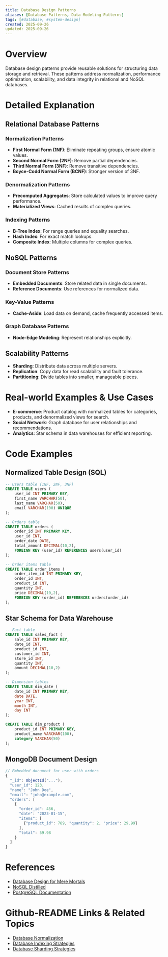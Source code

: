 ```yaml
---
title: Database Design Patterns
aliases: [Database Patterns, Data Modeling Patterns]
tags: [#database, #system-design]
created: 2025-09-26
updated: 2025-09-26
---
```


# Overview

Database design patterns provide reusable solutions for structuring data storage and retrieval. These patterns address normalization, performance optimization, scalability, and data integrity in relational and NoSQL databases.

# Detailed Explanation

## Relational Database Patterns

### Normalization Patterns
- **First Normal Form (1NF)**: Eliminate repeating groups, ensure atomic values.
- **Second Normal Form (2NF)**: Remove partial dependencies.
- **Third Normal Form (3NF)**: Remove transitive dependencies.
- **Boyce-Codd Normal Form (BCNF)**: Stronger version of 3NF.

### Denormalization Patterns
- **Precomputed Aggregates**: Store calculated values to improve query performance.
- **Materialized Views**: Cached results of complex queries.

### Indexing Patterns
- **B-Tree Index**: For range queries and equality searches.
- **Hash Index**: For exact match lookups.
- **Composite Index**: Multiple columns for complex queries.

## NoSQL Patterns

### Document Store Patterns
- **Embedded Documents**: Store related data in single documents.
- **Reference Documents**: Use references for normalized data.

### Key-Value Patterns
- **Cache-Aside**: Load data on demand, cache frequently accessed items.

### Graph Database Patterns
- **Node-Edge Modeling**: Represent relationships explicitly.

## Scalability Patterns
- **Sharding**: Distribute data across multiple servers.
- **Replication**: Copy data for read scalability and fault tolerance.
- **Partitioning**: Divide tables into smaller, manageable pieces.

# Real-world Examples & Use Cases

- **E-commerce**: Product catalog with normalized tables for categories, products, and denormalized views for search.
- **Social Network**: Graph database for user relationships and recommendations.
- **Analytics**: Star schema in data warehouses for efficient reporting.

# Code Examples

## Normalized Table Design (SQL)
```sql
-- Users table (1NF, 2NF, 3NF)
CREATE TABLE users (
    user_id INT PRIMARY KEY,
    first_name VARCHAR(50),
    last_name VARCHAR(50),
    email VARCHAR(100) UNIQUE
);

-- Orders table
CREATE TABLE orders (
    order_id INT PRIMARY KEY,
    user_id INT,
    order_date DATE,
    total_amount DECIMAL(10,2),
    FOREIGN KEY (user_id) REFERENCES users(user_id)
);

-- Order items table
CREATE TABLE order_items (
    order_item_id INT PRIMARY KEY,
    order_id INT,
    product_id INT,
    quantity INT,
    price DECIMAL(10,2),
    FOREIGN KEY (order_id) REFERENCES orders(order_id)
);
```

## Star Schema for Data Warehouse
```sql
-- Fact table
CREATE TABLE sales_fact (
    sale_id INT PRIMARY KEY,
    date_id INT,
    product_id INT,
    customer_id INT,
    store_id INT,
    quantity INT,
    amount DECIMAL(10,2)
);

-- Dimension tables
CREATE TABLE dim_date (
    date_id INT PRIMARY KEY,
    date DATE,
    year INT,
    month INT,
    day INT
);

CREATE TABLE dim_product (
    product_id INT PRIMARY KEY,
    product_name VARCHAR(100),
    category VARCHAR(50)
);
```

## MongoDB Document Design
```javascript
// Embedded document for user with orders
{
  "_id": ObjectId("..."),
  "user_id": 123,
  "name": "John Doe",
  "email": "john@example.com",
  "orders": [
    {
      "order_id": 456,
      "date": "2023-01-15",
      "items": [
        {"product_id": 789, "quantity": 2, "price": 29.99}
      ],
      "total": 59.98
    }
  ]
}
```

# References

- [Database Design for Mere Mortals](https://www.amazon.com/Database-Design-Mere-Mortals-Hands-On/dp/0321884493)
- [NoSQL Distilled](https://www.amazon.com/NoSQL-Distilled-Emerging-Polyglot-Persistence/dp/0321826620)
- [PostgreSQL Documentation](https://www.postgresql.org/docs/)

# Github-README Links & Related Topics

- [Database Normalization](../database-normalization/README.md)
- [Database Indexing Strategies](../database-indexing-strategies/README.md)
- [Database Sharding Strategies](../database-sharding-strategies/README.md)